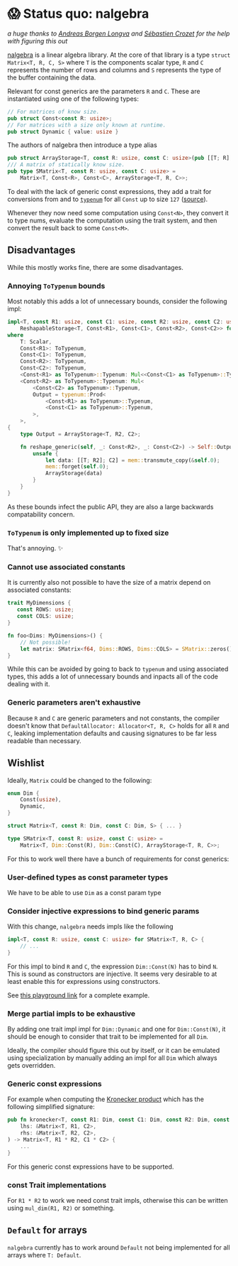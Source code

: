 # 😱 Status quo: nalgebra

*a huge thanks to [Andreas Borgen Longva](https://github.com/Andlon) and [Sébastien Crozet](https://github.com/sebcrozet) for the help with figuring this out*

[nalgebra](https://nalgebra.org/) is a linear algebra library. At the core of that library is a type `struct Matrix<T, R, C, S>` where `T` is the components scalar type, `R` and `C` represents the number of rows and columns and `S` represents the type of the buffer containing the data.

Relevant for const generics are the parameters `R` and `C`. These are instantiated using one of the following types:
```rust
// For matrices of know size.
pub struct Const<const R: usize>;
// For matrices with a size only known at runtime.
pub struct Dynamic { value: usize }
```

The authors of nalgebra then introduce a type alias
```rust
pub struct ArrayStorage<T, const R: usize, const C: usize>(pub [[T; R]; C]);
/// A matrix of statically know size.
pub type SMatrix<T, const R: usize, const C: usize> =
    Matrix<T, Const<R>, Const<C>, ArrayStorage<T, R, C>>;
```

To deal with the lack of generic const expressions, they add a trait for conversions from and to [`typenum`](https://crates.io/crates/typenum) for all `Const` up to size `127` ([source](https://github.com/dimforge/nalgebra/blob/39bb572557299a44093ea09daaff144fd6d9ea1f/src/base/dimension.rs#L273-L345)).

Whenever they now need some computation using `Const<N>`, they convert it to type nums, evaluate the computation using the trait system, and then convert the result back to some `Const<M>`.

## Disadvantages

While this mostly works fine, there are some disadvantages.

### Annoying `ToTypenum` bounds

Most notably this adds a lot of unnecessary bounds, consider the following impl:

```rust
impl<T, const R1: usize, const C1: usize, const R2: usize, const C2: usize>
    ReshapableStorage<T, Const<R1>, Const<C1>, Const<R2>, Const<C2>> for ArrayStorage<T, R1, C1>
where
    T: Scalar,
    Const<R1>: ToTypenum,
    Const<C1>: ToTypenum,
    Const<R2>: ToTypenum,
    Const<C2>: ToTypenum,
    <Const<R1> as ToTypenum>::Typenum: Mul<<Const<C1> as ToTypenum>::Typenum>,
    <Const<R2> as ToTypenum>::Typenum: Mul<
        <Const<C2> as ToTypenum>::Typenum,
        Output = typenum::Prod<
            <Const<R1> as ToTypenum>::Typenum,
            <Const<C1> as ToTypenum>::Typenum,
        >,
    >,
{
    type Output = ArrayStorage<T, R2, C2>;

    fn reshape_generic(self, _: Const<R2>, _: Const<C2>) -> Self::Output {
        unsafe {
            let data: [[T; R2]; C2] = mem::transmute_copy(&self.0);
            mem::forget(self.0);
            ArrayStorage(data)
        }
    }
}
```

As these bounds infect the public API, they are also a large backwards compatability concern.

### `ToTypenum` is only implemented up to fixed size

That's annoying. ✨

### Cannot use associated constants

It is currently also not possible to have the size of a matrix depend on associated constants:
```rust
trait MyDimensions {
   const ROWS: usize;
   const COLS: usize;
}

fn foo<Dims: MyDimensions>() {
    // Not possible!
    let matrix: SMatrix<f64, Dims::ROWS, Dims::COLS> = SMatrix::zeros();
}
```
While this can be avoided by going to back to `typenum` and using associated types, this adds a lot of unnecessary bounds and inpacts all of the code dealing with it.

### Generic parameters aren't exhaustive

Because `R` and `C` are generic parameters and not constants, the compiler doesn't know that
`DefaultAllocator: Allocator<T, R, C>` holds for all `R` and `C`, leaking implementation defaults
and causing signatures to be far less readable than necessary.

## Wishlist

Ideally, `Matrix` could be changed to the following:

```rust
enum Dim {
    Const(usize),
    Dynamic,
}

struct Matrix<T, const R: Dim, const C: Dim, S> { ... }

type SMatrix<T, const R: usize, const C: usize> =
    Matrix<T, Dim::Const(R), Dim::Const(C), ArrayStorage<T, R, C>>;
```

For this to work well there have a bunch of requirements for const generics:

### User-defined types as const parameter types

We have to be able to use `Dim` as a const param type

### Consider injective expressions to bind generic params

With this change, `nalgebra` needs impls like the following

```rust
impl<T, const R: usize, const C: usize> for SMatrix<T, R, C> {
    // ...
}
```

For this impl to bind `R` and `C`, the expression `Dim::Const(N)` has to bind `N`.
This is sound as constructors are injective. It seems very desirable to at least
enable this for expressions using constructors.

See [this playground link](https://play.rust-lang.org/?version=nightly&mode=debug&edition=2021&gist=4b0b726922ee3dcba4fd6066c048af2f) for a complete example.

### Merge partial impls to be exhaustive

By adding one trait impl impl for `Dim::Dynamic` and one for `Dim::Const(N)`, it should be enough to consider that trait to be implemented for all `Dim`.

Ideally, the compiler should figure this out by itself, or it can be emulated using specialization by manually adding an impl for all `Dim` which always gets overridden.

### Generic const expressions

For example when computing the [Kronecker product](https://en.wikipedia.org/wiki/Kronecker_product) which has the following simplified signature:
```rust
pub fn kronecker<T, const R1: Dim, const C1: Dim, const R2: Dim, const C2: Dim>(
    lhs: &Matrix<T, R1, C2>,
    rhs: &Matrix<T, R2, C2>,
) -> Matrix<T, R1 * R2, C1 * C2> {
    ...
}
```

For this generic const expressions have to be supported.

### const Trait implementations

For `R1 * R2` to work we need const trait impls, otherwise this
can be written using `mul_dim(R1, R2)` or something.

## `Default` for arrays

`nalgebra` currently has to work around `Default` not being implemented
for all arrays where `T: Default`.